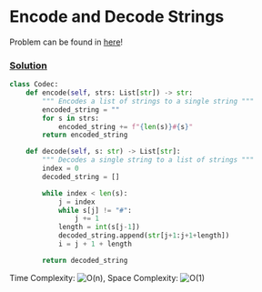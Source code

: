 # Encode and Decode Strings

Problem can be found in [here](https://leetcode.com/problems/encode-and-decode-strings/)!

### [Solution](/Array%20%26%20Hashing/271-EncodeandDecodeStrings/solution.py)

```python
class Codec:
    def encode(self, strs: List[str]) -> str:
        """ Encodes a list of strings to a single string """
        encoded_string = ""
        for s in strs:
            encoded_string += f"{len(s)}#{s}"
        return encoded_string

    def decode(self, s: str) -> List[str]:
        """ Decodes a single string to a list of strings """
        index = 0
        decoded_string = []

        while index < len(s):
            j = index
            while s[j] != "#":
                j += 1
            length = int(s[j-1])
            decoded_string.append(str[j+1:j+1+length])
            i = j + 1 + length

        return decoded_string
```

Time Complexity: ![O(n)](<https://latex.codecogs.com/svg.image?\inline&space;O(n)>), Space Complexity: ![O(1)](<https://latex.codecogs.com/svg.image?\inline&space;O(1)>)
